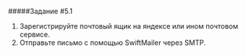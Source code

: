 #####Задание #5.1
1. Зарегистрируйте почтовый ящик на яндексе или ином почтовом сервисе.
2. Отправьте письмо с помощью SwiftMailer через SMTP.
